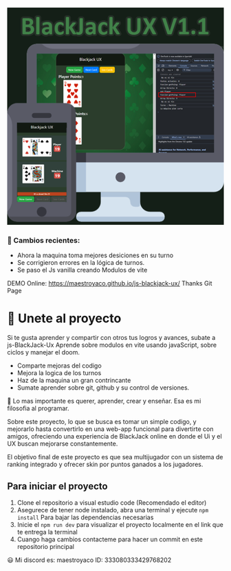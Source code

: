 ![Screenshot resposive](screenshot/Publicidad_responsive.png)

### 📌 Cambios recientes:
- Ahora la maquina toma mejores desiciones en su turno
- Se corrigieron errores en la lógica de turnos.
- Se paso el Js vanilla creando Modulos de vite

DEMO Online: https://maestroyaco.github.io/js-blackjack-ux/ Thanks Git Page

# 🚀 Unete al proyecto
Si te gusta aprender y compartir con otros tus logros y avances, subate a js-BlackJack-Ux 
Aprende sobre modulos en vite usando javaScript, sobre ciclos y manejar el doom.

* Comparte mejoras del codigo
* Mejora la logica de los turnos
* Haz de la maquina un gran contrincante
* Sumate aprender sobre git, github y su control de versiones.

🔹 Lo mas importante es querer, aprender, crear y enseñar. Esa es mi filosofia al programar. 

Sobre este proyecto, lo que se busca es tomar un simple codigo, y mejorarlo hasta convertirlo en una web-app funcional para divertirte con amigos, ofreciendo una experiencia de BlackJack online en donde el Ui y el UX buscan mejorarse constantemente.

El objetivo final de este proyecto es que sea multijugador con un sistema de ranking integrado y ofrecer skin por puntos ganados a los jugadores. 

## Para iniciar el proyecto
1. Clone el repositorio a visual estudio code (Recomendado el editor)
2. Asegurece de tener node instalado, abra una terminal y ejecute ```npm install``` Para bajar las dependencias necesarias
3. Inicie el ```npm run dev``` para visualizar el proyecto localmente en el link que te entrega la terminal
4. Cuango haga cambios contacteme para hacer un commit en este repositorio principal

😃 Mi discord es: maestroyaco  ID: 333080333429768202
